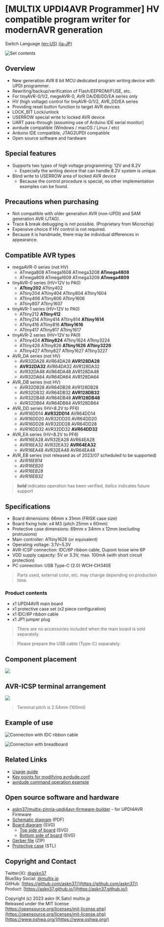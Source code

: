 # [MULTIX UPDI4AVR Programmer] HV compatible program writer for modernAVR generation

Switch Language [(en-US)](https://askn37.github.io/product/UPDI4AVR/README_en.html) [(ja-JP)](https://askn37.github.io/product/UPDI4AVR/)

![Set contents](https://askn37.github.io/product/UPDI4AVR/images/IMG_3530.png)

## Overview

- New generation AVR 8 bit MCU dedicated program writing device with UPDI programmer.
- Rewriting/backup/verification of Flash/EEPROM/FUSE, etc.
- For tinyAVR-0/1/2, megeAVR-0, AVR DA/DB/DD/EA series only
- HV (high voltage) control for tinyAVR-0/1/2, AVR_DD/EA series
- Providing reset button function to target AVR devices
- LOCK_BIT Lock/unlock
- USERROW special write to locked AVR device
- UART pass-through (assuming use of Arduino IDE serial monitor)
- avrdude compatible (Windows / macOS / Linux / etc)
- Arduino IDE compatible, JTAG2UPDI compatible
- Open source software and hardware

## Special features

- Supports two types of high voltage programming: 12V and 8.2V
   - Especially the writing device that can handle 8.2V system is unique.
- Blind write to USERROW area of locked AVR device
   - Because the control procedure is special, no other implementation examples can be found.

## Precautions when purchasing

- Not compatible with older generation AVR (non-UPDI) and SAM generation AVR (JTAG).
- Trace & break debugging is not possible. (Proprietary from Microchip)
- Expensive choice if HV control is not required.
- Because it is handmade, there may be individual differences in appearance.

## Compatible AVR types

- megaAVR-0 series (not HV)
   - ATmega808 ATmega1608 ATmega3208 __ATmega4808__
   - ATmega809 ATmega1609 ATmega3209 __ATmega4809__
- tinyAVR-0 series (HV=12V to PA0)
   - __ATtiny202__ ATtiny402
   - ATtiny204 ATtiny404 ATtiny804 ATtiny1604
   - ATtiny406 ATtiny806 ATtiny1606
   - ATtiny807 ATtiny1607
- tinyAVR-1 series (HV=12V to PA0)
   - ATtiny212 __ATtiny412__
   - ATtiny214 ATtiny414 ATtiny814 __ATtiny1614__
   - ATtiny416 ATtiny816 __ATtiny1616__
   - ATtiny417 ATtiny817 ATtiny1617
- tinyAVR-2 series (HV=12V to PA0)
   - ATtiny424 __ATtiny824__ ATtiny1624 ATtiny3224
   - ATtiny426 ATtiny826 __ATtiny1626__ __ATtiny3226__
   - ATtiny427 ATtiny827 ATtiny1627 ATtiny3227
- AVR_DA series (not HV)
   - AVR32DA28 AVR64DA28 __AVR128DA28__
   - __AVR32DA32__ AVR64DA32 AVR128DA32
   - AVR32DA48 AVR64DA48 AVR128DA48
   - AVR32DA64 AVR64DA64 AVR128DA64
- AVR_DB series (not HV)
   - AVR32DB28 AVR64DB28 AVR128DB28
   - AVR32DB32 AVR64DB32 __AVR128DB32__
   - AVR32DB48 AVR64DB48 __AVR128DB48__
   - AVR32DB64 AVR64DB64 AVR128DB64
- AVR_DD series (HV=8.2V to PF6)
   - AVR16DD14 __AVR32DD14__ AVR64DD14
   - AVR16DD20 AVR32DD20 AVR64DD20
   - AVR16DD28 AVR32DD28 AVR64DD28
   - AVR16DD32 AVR32DD32 __AVR64DD32__
- AVR_EA series (HV=8.2V to PF6)
   - AVR16EA28 AVR32EA28 AVR64EA28
   - AVR16EA32 AVR32EA32 __AVR64EA32__
   - AVR16EA48 AVR32EA48 AVR64EA48
- AVR_EB series (not released as of 2023/07 scheduled to be supported)
   - *AVR16EB14*
   - *AVR16EB20*
   - *AVR16EB28*
   - *AVR16EB32*

> __bold__ indicates operation has been verified, *italics* indicates future support

## Specifications

- Board dimensions: 66mm x 31mm (FRISK case size)
- Board fixing hole: x4 M3 (pitch 25mm x 60mm)
- Protective case dimensions: 69mm x 34mm x 12mm (excluding protrusions)
- Main controller: ATtiny1626 (or equivalent)
- Operating voltage: 3.1V~5.3V
- AVR-ICSP connection: IDC/6P ribbon cable, Dupont loose wire 6P
- VDD supply capacity: 5V or 3.3V, max. 100mA (with short circuit protection)
- PC connection: USB Type-C (2.0) WCH-CH340E

> Parts used, external color, etc. may change depending on production time.

### Product contents

- x1 UPDI4AVR main board
- x1 protective case set (x2 piece configuration)
- x1 IDC/6P ribbon cable
- x1 JP1 jumper plug

> There are no accessories included when the main board is sold separately.

> Please prepare the USB cable (Type-C) separately.

## Component placement

![](https://askn37.github.io/product/UPDI4AVR/images/Image-2.drawio.svg)

## AVR-ICSP terminal arrangement

![](https://askn37.github.io/product/UPDI4AVR/images/Image-1.drawio.svg)

> Terminal pitch is 2.54mm (100mil)

## Example of use

![Connection with IDC ribbon cable](https://askn37.github.io/product/UPDI4AVR/images/IMG_3529.png)

![Connection with breadboard](https://askn37.github.io/product/UPDI4AVR/images/IMG_3527.png)

## Related Links

- [Usage guide](https://askn37.github.io/product/UPDI4AVR/1_Usage_en.html)
- [Key points for modifying avrdude.conf](https://askn37.github.io/product/UPDI4AVR/2_Configuration_en.html)
- [avrdude command operation example](https://askn37.github.io/product/UPDI4AVR/3_Oparation_en.html)

## Open source software and hardware

- [askn37/multix-zinnia-updi4avr-firmware-builder](https://github.com/askn37/multix-zinnia-updi4avr-firmware-builder) - for UPDI4AVR Firmware
- [Schematic diagram](https://askn37.github.io/product/UPDI4AVR/2306_UPDI4AVR/2306_Zinnia-UPDI4AVR-MZU2406B2.pdf) (PDF)
- [Board diagram](https://askn37.github.io/product/UPDI4AVR/2306_UPDI4AVR/2306_Zinnia-UPDI4AVR-MZU2306B7_layers.svg) (SVG)
   - [Top side of board](https://askn37.github.io/product/UPDI4AVR/2306_UPDI4AVR/2306_Zinnia-UPDI4AVR-MZU2306B7_top.svg) (SVG)
   - [Bottom side of board](https://askn37.github.io/product/UPDI4AVR/2306_UPDI4AVR/2306_Zinnia-UPDI4AVR-MZU2306B7_bottom.svg) (SVG)
- [Gerber file](https://github.com/askn37/askn37.github.io/tree/main/product/UPDI4AVR/2306_UPDI4AVR/PCBA/) (ZIP)
- [Protective case](https://github.com/askn37/askn37.github.io/tree/main/product/UPDI4AVR/2306_UPDI4AVR/3DP/) (STL)

## Copyright and Contact

Twitter(X): [@askn37](https://twitter.com/askn37) \
BlueSky Social: [@multix.jp](https://bsky.app/profile/multix.jp) \
GitHub: [https://github.com/askn37/](https://github.com/askn37/) \
Product: [https://askn37.github.io/](https://askn37.github.io/)

Copyright (c) 2023 askn (K.Sato) multix.jp \
Released under the MIT license \
[https://opensource.org/licenses/mit-license.php](https://opensource.org/licenses/mit-license.php) \
[https://www.oshwa.org/](https://www.oshwa.org/)
